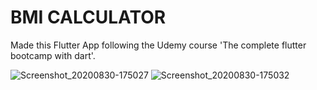 # BMI CALCULATOR 

Made this Flutter App following the Udemy course 'The complete flutter bootcamp with dart'.

![Screenshot_20200830-175027](https://user-images.githubusercontent.com/59442907/91659455-4260a480-eaed-11ea-817b-3464fe9a8766.jpg)
![Screenshot_20200830-175032](https://user-images.githubusercontent.com/59442907/91659458-44c2fe80-eaed-11ea-89f2-65336376e94a.jpg)


